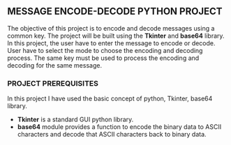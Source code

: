 <!--# PROJECTS-->
## MESSAGE ENCODE-DECODE PYTHON PROJECT

The objective of this project is to encode and decode messages using a common key. The project will be built using the **Tkinter** and **base64** library.
In this project, the user have to enter the message to encode or decode. User have to select the mode to choose the encoding and decoding process. The same key must be used to process the encoding and decoding for the same message.

### PROJECT PREREQUISITES

In this project I have used the basic concept of python, Tkinter, base64 library.

* **Tkinter** is a standard GUI python library.
* **base64** module provides a function to encode the binary data to ASCII characters and decode that ASCII characters back to binary data.


